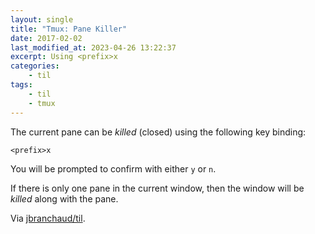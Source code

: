 ```yaml
---
layout: single
title: "Tmux: Pane Killer"
date: 2017-02-02
last_modified_at: 2023-04-26 13:22:37
excerpt: Using <prefix>x
categories:
    - til
tags:
    - til
    - tmux
---
```


The current pane can be _killed_ (closed) using the following key binding:

```tmux
<prefix>x
```

You will be prompted to confirm with either `y` or `n`.

If there is only one pane in the current window, then the window will be
_killed_ along with the pane.

Via [jbranchaud/til](https://github.com/jbranchaud/til).
